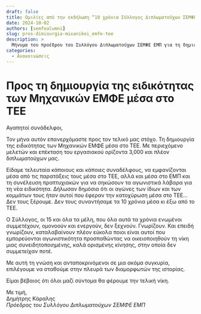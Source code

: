 ```yaml
---
draft: false
title: Ομιλίες από την εκδήλωση “10 χρόνια Σύλλογος Διπλωματούχων ΣΕΜΦΕ ΕΜΠ”
date: 2024-10-02
authors: [semfealumni]
slug: pros-dimiourgia-mixanikoi_emfe-tee
description: >
  Μήνυμα του προέδρου του Συλλόγου Διπλωματούχων ΣΕΜΦΕ ΕΜΠ για τη δημιουργία της ειδικότητας των Μηχανικών ΕΜΦΕ μέσα στο ΤΕΕ.
categories:
  - Ανακοινώσεις
---
```


# Προς τη δημιουργία της ειδικότητας των Μηχανικών ΕΜΦΕ μέσα στο ΤΕΕ

Αγαπητοί συνάδελφοι,

Τον μήνα αυτόν επανερχόμαστε προς τον τελικό μας στόχο. Τη δημιουργία της ειδικότητας των Μηχανικών ΕΜΦΕ μέσα στο ΤΕΕ. Με περιεχόμενο μελετών και επέκταση του εργασιακού ορίζοντα 3,000 και πλέον διπλωματούχων μας.

Είδαμε τελευταία κάποιους και κάποιες συναδέλφους, να εμφανίζονται μέσα από τις παρατάξεις τους μέσα στο ΤΕΕ, αλλά και μέσα στο ΕΜΠ και τη συνέλευση προπτυχιακών για να σηκώσουν τα αγωνιστικά λάβαρα για τη νέα ειδικότητα. Δήλωσαν δημόσια ότι οι αγώνες των ίδιων και των κομμάτων τους ήταν αυτοί που έφεραν την κατοχύρωση μέσα στο ΤΕΕ... Δεν τους ξέρουμε. Δεν τους συναντήσαμε τα 10 χρόνια μέσα κι έξω από το ΤΕΕ.

Ο Σύλλογος, οι 15 και όλα τα μέλη, που όλα αυτά τα χρόνια ενωμένοι συμμετέχουν, ομονοούν και ενεργούν, δεν ξεχνούν. Γνωρίζουν. Και επειδή γνωρίζουν, καταλαβαίνουν πλέον εύκολα ποιοι είναι αυτοί που εμπορεύονται αγωνιστικότητα προσπαθώντας να οικειοποιηθούν τη νίκη μιας συνειδητοποιημένης, καλά ορισμένης κίνησης, στην οποία δεν συμμετείχαν ποτέ.

Με αυτή τη γνώση και ανταποκρινόμενοι σε μια ακόμα συγκυρία, επιλέγουμε να σταθούμε στην πλευρά των διαμορφωτών της ιστορίας.

Είμαι βέβαιος ότι όλοι μαζί σύντομα θα φέρουμε την τελική νίκη.

Με τιμή,<br/>
Δημήτρης Κάραλης<br/>
*Πρόεδρος του Συλλόγου Διπλωματούχων ΣΕΜΦΕ ΕΜΠ* 
